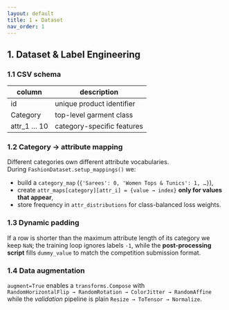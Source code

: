 ```yaml
---
layout: default
title: 1 ▸ Dataset
nav_order: 1
---
```


## 1. Dataset & Label Engineering

### 1.1 CSV schema

| column | description                |
| ----------- | -------------------------- |
| id | unique product identifier  |
| Category | top-level garment class    |
| attr\_1 … 10 | category-specific features |

### 1.2 Category → attribute mapping
Different categories own different attribute vocabularies.  
During `FashionDataset.setup_mappings()` we:

* build a `category_map` (`{'Sarees': 0, 'Women Tops & Tunics': 1, …}`),
* create `attr_maps[category][attr_i] = {value → index}` **only for values that appear**,
* store frequency in `attr_distributions` for class-balanced loss weights.

### 1.3 Dynamic padding
If a row is shorter than the maximum attribute length of its category we keep `NaN`; the training loop ignores labels `-1`, while the **post-processing script** fills `dummy_value` to match the competition submission format.

### 1.4 Data augmentation
`augment=True` enables a `transforms.Compose` with  
`RandomHorizontalFlip → RandomRotation → ColorJitter → RandomAffine`  
while the *validation* pipeline is plain `Resize → ToTensor → Normalize`.
